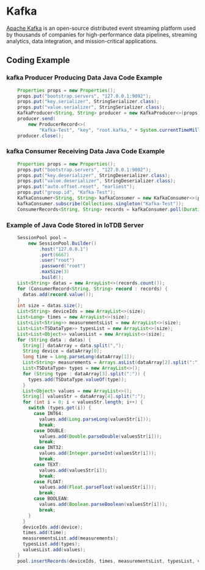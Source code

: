 <!--

    Licensed to the Apache Software Foundation (ASF) under one
    or more contributor license agreements.  See the NOTICE file
    distributed with this work for additional information
    regarding copyright ownership.  The ASF licenses this file
    to you under the Apache License, Version 2.0 (the
    "License"); you may not use this file except in compliance
    with the License.  You may obtain a copy of the License at
    
        http://www.apache.org/licenses/LICENSE-2.0
    
    Unless required by applicable law or agreed to in writing,
    software distributed under the License is distributed on an
    "AS IS" BASIS, WITHOUT WARRANTIES OR CONDITIONS OF ANY
    KIND, either express or implied.  See the License for the
    specific language governing permissions and limitations
    under the License.

-->

# Kafka

[Apache Kafka](https://kafka.apache.org/) is an open-source distributed event streaming platform used by thousands of companies for high-performance data pipelines, streaming analytics, data integration, and mission-critical applications.

## Coding Example

### kafka Producer Producing Data Java Code Example

```java
    Properties props = new Properties();
    props.put("bootstrap.servers", "127.0.0.1:9092");
    props.put("key.serializer", StringSerializer.class);
    props.put("value.serializer", StringSerializer.class);
    KafkaProducer<String, String> producer = new KafkaProducer<>(props);
    producer.send(
        new ProducerRecord<>(
            "Kafka-Test", "key", "root.kafka," + System.currentTimeMillis() + ",value,INT32,100"));
    producer.close();
```

### kafka Consumer Receiving Data Java Code Example

```java
    Properties props = new Properties();
    props.put("bootstrap.servers", "127.0.0.1:9092");
    props.put("key.deserializer", StringDeserializer.class);
    props.put("value.deserializer", StringDeserializer.class);
    props.put("auto.offset.reset", "earliest");
    props.put("group.id", "Kafka-Test");
    KafkaConsumer<String, String> kafkaConsumer = new KafkaConsumer<>(props);
    kafkaConsumer.subscribe(Collections.singleton("Kafka-Test"));
    ConsumerRecords<String, String> records = kafkaConsumer.poll(Duration.ofSeconds(1));
 ```

### Example of Java Code Stored in IoTDB Server

```java
    SessionPool pool =
        new SessionPool.Builder()
            .host("127.0.0.1")
            .port(6667)
            .user("root")
            .password("root")
            .maxSize(3)
            .build();
    List<String> datas = new ArrayList<>(records.count());
    for (ConsumerRecord<String, String> record : records) {
      datas.add(record.value());
    }
    int size = datas.size();
    List<String> deviceIds = new ArrayList<>(size);
    List<Long> times = new ArrayList<>(size);
    List<List<String>> measurementsList = new ArrayList<>(size);
    List<List<TSDataType>> typesList = new ArrayList<>(size);
    List<List<Object>> valuesList = new ArrayList<>(size);
    for (String data : datas) {
      String[] dataArray = data.split(",");
      String device = dataArray[0];
      long time = Long.parseLong(dataArray[1]);
      List<String> measurements = Arrays.asList(dataArray[2].split(":"));
      List<TSDataType> types = new ArrayList<>();
      for (String type : dataArray[3].split(":")) {
        types.add(TSDataType.valueOf(type));
      }
      List<Object> values = new ArrayList<>();
      String[] valuesStr = dataArray[4].split(":");
      for (int i = 0; i < valuesStr.length; i++) {
        switch (types.get(i)) {
          case INT64:
            values.add(Long.parseLong(valuesStr[i]));
            break;
          case DOUBLE:
            values.add(Double.parseDouble(valuesStr[i]));
            break;
          case INT32:
            values.add(Integer.parseInt(valuesStr[i]));
            break;
          case TEXT:
            values.add(valuesStr[i]);
            break;
          case FLOAT:
            values.add(Float.parseFloat(valuesStr[i]));
            break;
          case BOOLEAN:
            values.add(Boolean.parseBoolean(valuesStr[i]));
            break;
        }
      }
      deviceIds.add(device);
      times.add(time);
      measurementsList.add(measurements);
      typesList.add(types);
      valuesList.add(values);
    }
    pool.insertRecords(deviceIds, times, measurementsList, typesList, valuesList);
 ```

